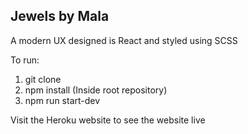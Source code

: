 ## Jewels by Mala

A modern UX designed is React and styled using SCSS

To run:

1. git clone
2. npm install (Inside root repository)
3. npm run start-dev

Visit the Heroku website to see the website live
